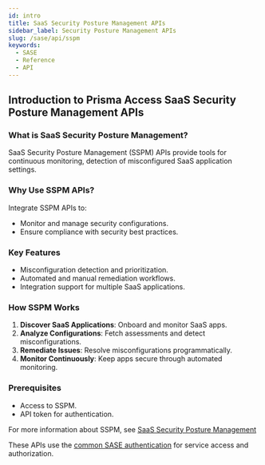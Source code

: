 ```yaml
---
id: intro
title: SaaS Security Posture Management APIs
sidebar_label: Security Posture Management APIs
slug: /sase/api/sspm
keywords:
  - SASE
  - Reference
  - API
---
```


## Introduction to Prisma Access SaaS Security Posture Management APIs

### What is SaaS Security Posture Management?
SaaS Security Posture Management (SSPM) APIs provide tools for continuous monitoring, detection of misconfigured SaaS application settings. 

### Why Use SSPM APIs?
Integrate SSPM APIs to:
- Monitor and manage security configurations.
- Ensure compliance with security best practices.

### Key Features
- Misconfiguration detection and prioritization.
- Automated and manual remediation workflows.
- Integration support for multiple SaaS applications.

### How SSPM Works
1. **Discover SaaS Applications**: Onboard and monitor SaaS apps.
2. **Analyze Configurations**: Fetch assessments and detect misconfigurations.
3. **Remediate Issues**: Resolve misconfigurations programmatically.
4. **Monitor Continuously**: Keep apps secure through automated monitoring.

### Prerequisites
- Access to SSPM.
- API token for authentication.

For more information about SSPM, see 
[SaaS Security Posture Management](https://docs.paloaltonetworks.com/saas-security/saas-security-admin/saas-security-sspm/get-started-with-sspm/whats-sspm)

These APIs use the [common SASE authentication](/sase/docs/getstarted) for service access and authorization.
